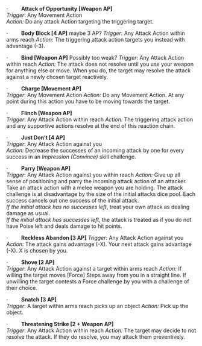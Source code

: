 ·         **Attack of Opportunity \[Weapon AP]**  
_Trigger_: Any Movement Action  
_Action:_ Do any attack Action targeting the triggering target.

·         **Body Block \[4 AP]**  maybe 3 AP?
_Trigger_: Any Attack Action within arms reach
_Action:_ The triggering attack action targets you instead with advantage (-3).

·         **Bind \[Weapon AP]**  Possibly too weak?
_Trigger_: Any Attack Action within reach
_Action:_ The attack does not resolve until you use your weapon for anything else or move. When you do, the target may resolve the attack against a newly chosen target reactively.

·         **Charge \[Movement AP]**  
_Trigger_: Any Movement Action
_Action:_ Do any Movement Action. At any point during this action you have to be moving towards the target.

·         **Flinch \[Weapon AP]**  
_Trigger_: Any Attack Action within reach
_Action:_ The triggering attack action and any supportive actions resolve at the end of this reaction chain.

·         **Just Don’t \[4 AP]**  
_Trigger_: Any Attack Action against you  
_Action:_ Decrease the successes of an incoming attack by one for every success in an _Impression (Convince)_ skill challenge.

·         **Parry \[Weapon AP]**  
_Trigger_: Any Attack Action against you within reach
_Action:_ Give up all sense of positioning and parry the incoming attack action of an attacker. Take an attack action with a melee weapon you are holding. The attack challenge is at disadvantage by the size of the initial attacks dice pool. Each success cancels out one success of the initial attack.  
_If the initial attack has no successes left_, treat your own attack as dealing damage as usual.  
_If the initial attack has successes left_, the attack is treated as if you do not have Poise left and deals damage to hit points.

·         **Reckless Abandon \[3 AP]** 
_Trigger_: Any Attack Action against you
_Action:_ The attack gains advantage (-X). Your next attack gains advantage (-X). X is chosen by you.

·         **Shove \[2 AP]**  
_Trigger_: Any Attack Action against a target within arms reach
_Action:_ If willing the target moves \[Force] Steps away from you in a straight line. If unwilling the target contests a Force challenge by you with a challenge of their choice.

·         **Snatch \[3 AP]**  
_Trigger_: A target within arms reach picks up an object
_Action:_ Pick up the object.

·         **Threatening Strike \[2 + Weapon AP]**  
_Trigger_: Any Attack Action within reach
_Action:_ The target may decide to not resolve the attack. If they do resolve, you may attack them preventively.